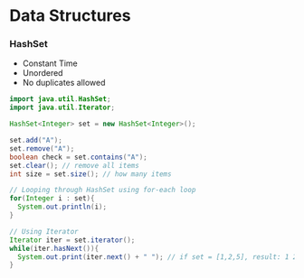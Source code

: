 # Data Structures

### HashSet
* Constant Time
* Unordered
* No duplicates allowed

```java
import java.util.HashSet;
import java.util.Iterator;

HashSet<Integer> set = new HashSet<Integer>();

set.add("A");
set.remove("A");
boolean check = set.contains("A");
set.clear(); // remove all items
int size = set.size(); // how many items

// Looping through HashSet using for-each loop
for(Integer i : set){
  System.out.println(i);
}

// Using Iterator
Iterator iter = set.iterator();
while(iter.hasNext()){
  System.out.print(iter.next() + " "); // if set = [1,2,5], result: 1 2 5
}
```
